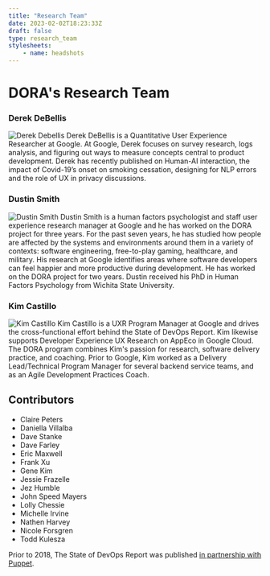 ```yaml
---
title: "Research Team"
date: 2023-02-02T18:23:33Z
draft: false
type: research_team
stylesheets:
    - name: headshots
---
```


# DORA's Research Team

### Derek DeBellis
![Derek Debellis](/img/headshots/derek-debellis.jpeg)
Derek DeBellis is a Quantitative User Experience Researcher at Google. At Google, Derek focuses on survey research, logs analysis, and figuring out ways to measure concepts central to product development. Derek has recently published on Human-AI interaction, the impact of Covid-19’s onset on smoking cessation, designing for NLP errors and the role of UX in privacy discussions.

### Dustin Smith
![Dustin Smith](/img/headshots/dustin-smith.jpeg)
Dustin Smith is a human factors psychologist and staff user experience research manager at Google and he has worked on the DORA project for three years. For the past seven years, he has studied how people are affected by the systems and environments around them in a variety of contexts: software engineering, free-to-play gaming, healthcare, and military. His research at Google identifies areas where software developers can feel happier and more productive during development. He has worked on the DORA project for two years. Dustin received his PhD in Human Factors Psychology from Wichita State University.

### Kim Castillo
![Kim Castillo](/img/headshots/kim-castillo.jpeg)
Kim Castillo is a UXR Program Manager at Google and drives the cross-functional effort behind the State of DevOps Report. Kim likewise supports Developer Experience UX Research on AppEco in Google Cloud. The DORA program combines Kim's passion for research, software delivery practice, and coaching. Prior to Google, Kim worked as a Delivery Lead/Technical Program Manager for several backend service teams, and as an Agile Development Practices Coach.

## Contributors

  - Claire Peters
  - Daniella Villalba
  - Dave Stanke
  - Dave Farley
  - Eric Maxwell
  - Frank Xu
  - Gene Kim
  - Jessie Frazelle
  - Jez Humble
  - John Speed Mayers
  - Lolly Chessie
  - Michelle Irvine
  - Nathen Harvey
  - Nicole Forsgren
  - Todd Kulesza

Prior to 2018, The State of DevOps Report was published [in partnership with Puppet](https://www.puppet.com/resources/history-of-devops-reports).